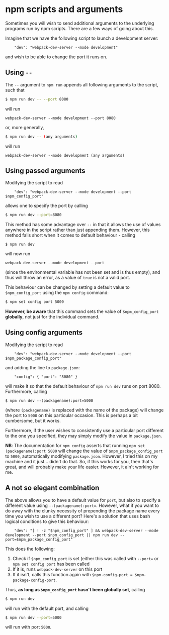 # npm scripts and arguments

Sometimes you will wish to send additional arguments to the underlying programs run by npm scripts.
There are a few ways of going about this.

Imagine that we have the following script to launch a development server:

```
    "dev": "webpack-dev-server --mode development"
```

and wish to be able to change the port it runs on.

## Using `--`

The `--` argument to `npm run` appends all following arguments to the script, such that

```bash
$ npm run dev -- --port 8080
```

will run

```
webpack-dev-server --mode development --port 8080
```

or, more generally,

```bash
$ npm run dev -- (any arguments)
```

will run

```
webpack-dev-server --mode development (any arguments)
```

## Using passed arguments

Modifying the script to read

```
    "dev": "webpack-dev-server --mode development --port $npm_config_port"
```

allows one to specify the port by calling

```bash
$ npm run dev --port=8080
```

This method has some advantage over `--` in that it allows the use of values anywhere in the script rather than just appending them.
However, this method falls short when it comes to default behaviour - calling

```
$ npm run dev
```

will now run

```
webpack-dev-server --mode development --port
```

(since the environmental variable has not been set and is thus empty), and thus will throw an error, as a value of `true` is not a valid port.

This behaviour can be changed by setting a default value to `$npm_config_port` using the `npm config` command:

```bash
$ npm set config port 5000
```

**However, be aware** that this command sets the value of `$npm_config_port` **globally**, not just for the individual command.

## Using config arguments

Modifying the script to read

```
    "dev": "webpack-dev-server --mode development --port $npm_package_config_port"
```

and adding the line to `package.json`:

```
    "config": { "port": "8080" }
```

will make it so that the default behaviour of `npm run dev` runs on port 8080.
Furthermore, calling

```
$ npm run dev --(packagename):port=5000
```

(where `(packagename)` is replaced with the name of the package) will change the port to `5000` on this particular occasion.
This is perhaps a bit cumbersome, but it works.

Furthermore, if the user wishes to consistently use a particular port different to the one you specified, they may simply modify the value in `package.json`.

**NB**: The documentation for `npm config` asserts that running `npm set (packagename):port 5000` will change the value of `$npm_package_config_port` to `5000`, automatically modifying `package.json`.
However, I tried this on my machine and it just... didn't do that. So, if this works for you, then that's great, and will probably make your life easier. However, it ain't working for me.

## A not so elegant combination

The above allows you to have a default value for `port`, but also to specify a different value using `--(packagename):port=`.
However, what if you want to do away with the clunky necessity of prepending the package name every time you wish to use a different port?
Here's a solution that uses bash logical conditions to give this behaviour:

```
    "dev": "[ ! -z "$npm_config_port" ] && webpack-dev-server --mode development --port $npm_config_port || npm run dev --port=$npm_package_config_port"
```

This does the following:

1. Check if `$npm_config_port` is set (either this was called with `--port=` or `npm set config port` has been called
2. If it is, runs `webpack-dev-server` on this port
3. If it isn't, calls this function again with `$npm-config-port = $npm-package-config-port`.

Thus, **as long as `$npm_config_port` hasn't been globally set**, calling

```bash
$ npm run dev
```

will run with the default port, and calling

```bash
$ npm run dev --port=5000
```

will run with port `5000`.
